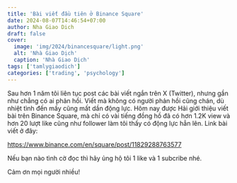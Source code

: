 ```yaml
---
title: 'Bài viết đầu tiên ở Binance Square'
date: 2024-08-07T14:46:54+07:00
author: Nha Giao Dich
draft: false
cover:
  image: 'img/2024/binancesquare/light.png'
  alt: 'Nhà Giao Dịch'
  caption: 'Nhà Giao Dịch'
tags: ['tamlygiaodich']
categories: ['trading', 'psychology']
---
```


Sau hơn 1 năm tôi liên tục post các bài viết ngắn trên X (Twitter), nhưng gần như chẳng có ai phản hồi. Viết mà không có người phản hồi cũng chán, dù nhiệt tình đến mấy cũng mất dần động lực. Hôm nay được Hải giới thiệu viết bài trên Binance Square, mà chỉ có vài tiếng đồng hồ đã có hơn 1.2K view và hơn 20 lượt like cũng như follower làm tôi thấy có động lực hẳn lên. Link bài viết ở đây:

https://www.binance.com/en/square/post/11829288763577

Nếu bạn nào tình cờ đọc thì hãy ủng hộ tôi 1 like và 1 subcribe nhé.

Cảm ơn mọi người nhiều!

